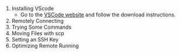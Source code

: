 1. Installing VScode
    * Go to the [VSCode website](https://code.visualstudio.com/) and follow the download instructions.
2. Remotely Connecting
3. Trying Some Commands
4. Moving Files with scp
5. Setting an SSH Key
6. Optimizing Remote Running